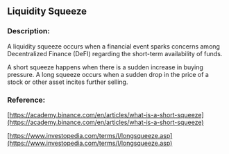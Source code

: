 ## Liquidity Squeeze

### Description:

A liquidity squeeze occurs when a financial event sparks concerns among Decentralized Finance (DeFI) regarding the short-term availability of funds. 

A short squeeze happens when there is a sudden increase in buying pressure. A long squeeze occurs when a sudden drop in the price of a stock or other asset incites further selling.

### Reference:

[https://academy.binance.com/en/articles/what-is-a-short-squeeze](https://academy.binance.com/en/articles/what-is-a-short-squeeze)

[https://www.investopedia.com/terms/l/longsqueeze.asp](https://www.investopedia.com/terms/l/longsqueeze.asp)